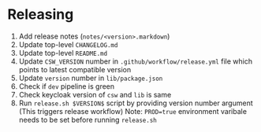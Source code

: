 # Releasing

1. Add release notes (`notes/<version>.markdown`)
2. Update top-level `CHANGELOG.md`
3. Update top-level `README.md`
4. Update `CSW_VERSION` number in `.github/workflow/release.yml` file which points to latest compatible version
5. Update `version` number in `lib/package.json`
6. Check if `dev` pipeline is green
7. Check keycloak version of `csw` and `lib` is same
8. Run `release.sh $VERSION$` script by providing version number argument (This triggers release workflow)
    Note: `PROD=true` environment varibale needs to be set before running `release.sh`
